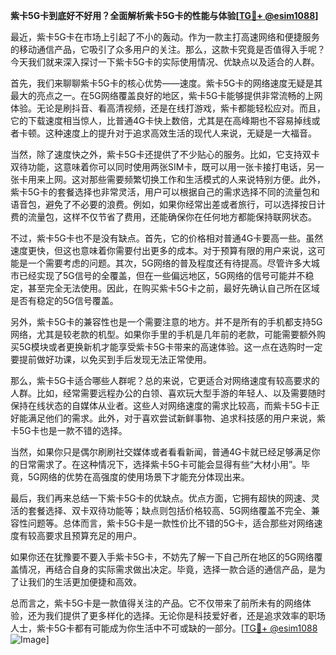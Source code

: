 **紫卡5G卡到底好不好用？全面解析紫卡5G卡的性能与体验[[TG💪+ @esim1088](https://t.me/s/esim1088)]**

最近，紫卡5G卡在市场上引起了不小的轰动。作为一款主打高速网络和便捷服务的移动通信产品，它吸引了众多用户的关注。那么，这款卡究竟是否值得入手呢？今天我们就来深入探讨一下紫卡5G卡的实际使用情况、优缺点以及适合的人群。

首先，我们来聊聊紫卡5G卡的核心优势——速度。紫卡5G卡的网络速度无疑是其最大的亮点之一。在5G网络覆盖良好的地区，紫卡5G卡能够提供非常流畅的上网体验。无论是刷抖音、看高清视频，还是在线打游戏，紫卡都能轻松应对。而且，它的下载速度相当惊人，比普通4G卡快上数倍，尤其是在高峰期也不容易掉线或者卡顿。这种速度上的提升对于追求高效生活的现代人来说，无疑是一大福音。

当然，除了速度快之外，紫卡5G卡还提供了不少贴心的服务。比如，它支持双卡双待功能，这意味着你可以同时使用两张SIM卡，既可以用一张卡接打电话，另一张卡用来上网。这对那些需要频繁切换工作和生活模式的人来说特别方便。此外，紫卡5G卡的套餐选择也非常灵活，用户可以根据自己的需求选择不同的流量包和语音包，避免了不必要的浪费。例如，如果你经常出差或者旅行，可以选择按日计费的流量包，这样不仅节省了费用，还能确保你在任何地方都能保持联网状态。

不过，紫卡5G卡也不是没有缺点。首先，它的价格相对普通4G卡要高一些。虽然速度更快，但这也意味着你需要付出更多的成本。对于预算有限的用户来说，这可能是一个需要考虑的问题。其次，5G网络的普及程度还有待提高。尽管许多大城市已经实现了5G信号的全覆盖，但在一些偏远地区，5G网络的信号可能并不稳定，甚至完全无法使用。因此，在购买紫卡5G卡之前，最好先确认自己所在区域是否有稳定的5G信号覆盖。

另外，紫卡5G卡的兼容性也是一个需要注意的地方。并不是所有的手机都支持5G网络，尤其是较老款的机型。如果你手里的手机是几年前的老款，可能需要额外购买5G模块或者更换新机才能享受紫卡5G卡带来的高速体验。这一点在选购时一定要提前做好功课，以免买到手后发现无法正常使用。

那么，紫卡5G卡适合哪些人群呢？总的来说，它更适合对网络速度有较高要求的人群。比如，经常需要远程办公的白领、喜欢玩大型手游的年轻人、以及需要随时保持在线状态的自媒体从业者。这些人对网络速度的需求比较高，而紫卡5G卡正好能满足他们的需求。此外，对于喜欢尝试新鲜事物、追求科技感的用户来说，紫卡5G卡也是一款不错的选择。

当然，如果你只是偶尔刷刷社交媒体或者看看新闻，普通4G卡就已经足够满足你的日常需求了。在这种情况下，选择紫卡5G卡可能会显得有些“大材小用”。毕竟，5G网络的优势在高强度的使用场景下才能充分体现出来。

最后，我们再来总结一下紫卡5G卡的优缺点。优点方面，它拥有超快的网速、灵活的套餐选择、双卡双待功能等；缺点则包括价格较高、5G网络覆盖不完全、兼容性问题等。总体而言，紫卡5G卡是一款性价比不错的5G卡，适合那些对网络速度有较高要求且预算充足的用户。

如果你还在犹豫要不要入手紫卡5G卡，不妨先了解一下自己所在地区的5G网络覆盖情况，再结合自身的实际需求做出决定。毕竟，选择一款合适的通信产品，是为了让我们的生活更加便捷和高效。

总而言之，紫卡5G卡是一款值得关注的产品。它不仅带来了前所未有的网络体验，还为我们提供了更多样化的选择。无论你是科技爱好者，还是追求效率的职场人士，紫卡5G卡都有可能成为你生活中不可或缺的一部分。[[TG💪+ @esim1088](https://t.me/s/esim1088) ![Image](https://i.postimg.cc/4NQfJmqS/Snipaste-2025-05-13-00-14-12.png)]